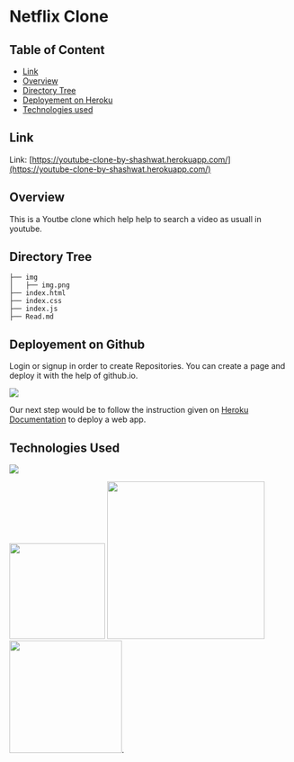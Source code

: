 # Netflix Clone


## Table of Content
  * [Link](#link)
  * [Overview](#overview)
  * [Directory Tree](#directory-tree)
  * [Deployement on Heroku](#deployement-on-heroku)
  * [Technologies used](#technologies-used)

## Link
Link: [https://youtube-clone-by-shashwat.herokuapp.com/](https://youtube-clone-by-shashwat.herokuapp.com/)

## Overview
This is a Youtbe  clone which help help to search a video as usuall in youtube.

## Directory Tree 
```
├── img
│   ├── img.png
├── index.html
├── index.css
├── index.js
├── Read.md
```

## Deployement on Github
Login or signup in order to create Repositories. You can create a page and deploy it with the help of github.io.


[![](https://i.imgur.com/dKmlpqX.png)](https://heroku.com)

Our next step would be to follow the instruction given on [Heroku Documentation](https://devcenter.heroku.com/articles/getting-started-with-php) to deploy a web app.

## Technologies Used

![](https://forthebadge.com/images/badges/made-with-python.svg)

[<img target="_blank" src="https://flask.palletsprojects.com/en/1.1.x/_images/flask-logo.png" width=170>](https://flask.palletsprojects.com/en/1.1.x/) [<img target="_blank" src="https://number1.co.za/wp-content/uploads/2017/10/gunicorn_logo-300x85.png" width=280>](https://gunicorn.org) [<img target="_blank" src="https://scikit-learn.org/stable/_static/scikit-learn-logo-small.png" width=200>](https://scikit-learn.org/stable/).
